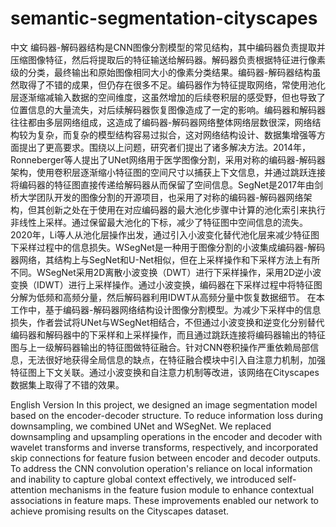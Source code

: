 # semantic-segmentation-cityscapes
中文
编码器-解码器结构是CNN图像分割模型的常见结构，其中编码器负责提取并压缩图像特征，然后将提取后的特征输送给解码器。解码器负责根据特征进行像素级的分类，最终输出和原始图像相同大小的像素分类结果。编码器-解码器结构虽然取得了不错的成果，但仍存在很多不足。编码器作为特征提取网络，常使用池化层逐渐缩减输入数据的空间维度，这虽然增加的后续卷积层的感受野，但也导致了位置信息的大量流失，对后续解码器恢复图像造成了一定的影响。编码器和解码器往往都由多层网络组成，这造成了编码器-解码器网络整体网络层数很深，网络结构较为复杂，而复杂的模型结构容易过拟合，这对网络结构设计、数据集增强等方面提出了更高要求。围绕以上问题，研究者们提出了诸多解决方法。2014年，Ronneberger等人提出了UNet网络用于医学图像分割，采用对称的编码器-解码器架构，使用卷积层逐渐缩小特征图的空间尺寸以捕获上下文信息，并通过跳跃连接将编码器的特征图直接传递给解码器从而保留了空间信息。SegNet是2017年由剑桥大学团队开发的图像分割的开源项目，也采用了对称的编码器-解码器网络架构，但其创新之处在于使用在对应编码器的最大池化步骤中计算的池化索引来执行非线性上采样。通过保留最大池化的下标，减少了特征图中空间信息的流失。2020年，Li等人从池化层操作出发，通过引入小波变化替代池化层来减少特征图下采样过程中的信息损失。WSegNet是一种用于图像分割的小波集成编码器-解码器网络，其结构上与SegNet和U-Net相似，但在上采样操作和下采样方法上有所不同。WSegNet采用2D离散小波变换（DWT）进行下采样操作，采用2D逆小波变换（IDWT）进行上采样操作。通过小波变换，编码器在下采样过程中将特征图分解为低频和高频分量，然后解码器利用IDWT从高频分量中恢复数据细节。
在本工作中，基于编码器-解码器网络结构设计图像分割模型。为减少下采样中的信息损失，作者尝试将UNet与WSegNet相结合，不但通过小波变换和逆变化分别替代编码器和解码器中的下采样和上采样操作，而且通过跳跃连接将编码器输出的特征图与上一级解码器输出的特征图做特征融合。针对CNN卷积操作严重依赖局部信息，无法很好地获得全局信息的缺点，在特征融合模块中引入自注意力机制，加强特征图上下文关联。通过小波变换和自注意力机制等改进，该网络在Cityscapes数据集上取得了不错的效果。

English Version
In this project, we designed an image segmentation model based on the encoder-decoder structure. To reduce information loss during downsampling, we combined UNet and WSegNet. We replaced downsampling and upsampling operations in the encoder and decoder with wavelet transforms and inverse transforms, respectively, and incorporated skip connections for feature fusion between encoder and decoder outputs. To address the CNN convolution operation's reliance on local information and inability to capture global context effectively, we introduced self-attention mechanisms in the feature fusion module to enhance contextual associations in feature maps. These improvements enabled our network to achieve promising results on the Cityscapes dataset.
